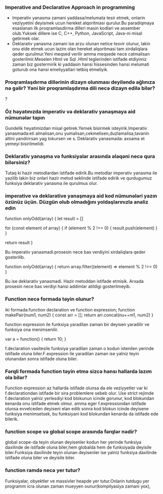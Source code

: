 ### Imperative and Declarative Approach in programming
- Imperativ yanasma zamani yaddasa/melumata tesir etmek, onlarin veziyyetini deyismek ucun hereket alqoritmasi qurulur.Bu paradiqmaya esaslanan ilk proqramlasdirma dilleri masin kodlari ve assember olub.Yuksek dillere ise C, C++, Python, JavaScript, Java-ni misal getirmek olar.
- Deklarativ yanasma zamani ise arzu olunan netice tesvir olunur, lakin onu elde etmek ucun lazim olan hereket alqoritmasi tam xirdaliqlara qeder qurulmur.Yeni meqsed verilir amma meqsede nece catmalisan gosterilmir.Meselen Html ve Sql .Html teglerinden  istifade etdiyimiz zaman biz gostermirik ki yaddasin hansi hissesinden hansi melumati goturub ona hansi emeliyyatlari tetbiq etmeliyik.

### Proqramlaşdırma dillərinin dizayn olunması deyiləndə ağlınıza nə gəlir? Yəni bir proqramlaşdırma dili necə dizayn edilə bilər?

?

### Öz həyatınızda imperativ və deklarativ yanaşmaya aid nümunələr tapın

Gundelik heyatimizdan misal getirek.Yemek bisirmek isteyirik.Imperativ yanasmada:eti almalisan,onu yumalisan,cekmelisen,duzlamalisa,tavanin altini yandirirsan yag tokursen ve s.
Deklarativ yanasmada: axsama et yemeyi bisirilmelidi.

### Deklarativ yanaşma və funksiyalar arasında əlaqəni necə qura bilərsiniz?

Tutaq ki hazir metodlardan istifade edirik.Bu metodlar imperativ yanasma ile yazilib lakin biz onlari hazir metod seklinde istifade edirik ve qurdugumuz funksiya deklarativ yanasma ile qurulmus olur. 

### imperative və deklarative yanaşmaya aid kod nümunələri yazın özünüz üçün. Düzgün olub olmadığını yoldaşlarınızla analiz edin

function onlyOdd(array) {
  let result = []

  for (const element of array) {
    if (element % 2 !== 0) {
      result.push(element)
    }
  }

  return result
}

Bu imperativ yanasmadi.prosesin nece bas verdiyini xirdaliqlara qeder gosterilib.


function onlyOdd(array) {
  return array.filter((element) => element % 2 !== 0)
}

Bu ise deklarativ yanasmadi. Hazir metoddan istifade etmisik. Arxada prosesin nece bas verdiyi hansi addimlar atildigi gosterilmeyib.


### Function necə formada təyin olunur?
iki formada:function declaration ve function expression;
function makePair(num1, num2) {
    const arr = [];
    return arr.concat(nu++m1, num2)
}

function expression ile funksiya yaradilan zaman bir deyisen yaradilir ve funksiya ona menimsenilir.

var a = function() { 
    return 10; 
}

f.declaration vasitesile funksiya yaradilan zaman o kodun istenilen yerinde istifade oluna biler.F.expression ile yaradilan zaman ise yalniz teyin olunandan sonra istifade oluna biler.

### Fərqli formada function təyin etmə sizcə hansı hallarda lazım ola bilər?

Function expression az hallarda istifade olunsa da ele veziyyetler var ki f.declarationdan istifade bir sira problemlere sebeb olur.
Use strict rejimde f.declaration yalniz yerlesdiyi kod blokunun icinde gorunur, kod blokundan kenarda onu istifade etmek olmur.
amma eger f.expressiondan istifade olunsa evvelceden deyiseni elan edib sonra kod blokun icinde deyisene funksiya menimsetsek, bu funksiyani kod blokundan kenarda da istifade ede bilerik.

### function scope və global scope arasında fərqlər nədir?

global scope-da teyin olunan deyisenler kodun her yerinde funksiya daxilinde de istifade oluna biler,hem globalda hem de funksiyada deyisile biler.Funksiya daxilinde teyin olunan deyisenler ise yalniz funksiya daxilinde istifade oluna biler ve deyisile biler.  

### function ramdə necə yer tutur?

Funksiyalar, obyektler ve massivler heapde yer tutur.Onlarin tutdugu yer programm icra olunan zaman mueyyen ounur(kompilyasiya zamani yox),


<!-- novbeti ders ucun
Javascript kodlarının arxa planda işləmə prinsipi necədir?
Allocate memory-use memory- release memory ifadələri nə deməkdir?
Static allocation vs dynamic allocation
garbage collection nədir?
hoisting nədir?
scope və hoisting ifadələri arasında fərq nədir? -->